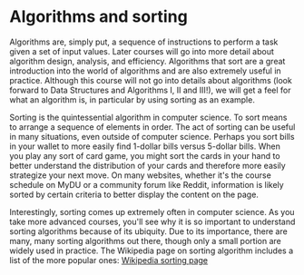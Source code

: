 # Algorithms and sorting

Algorithms are, simply put, a sequence of instructions to perform a task given a set of input values. Later courses will go into more detail about algorithm design, analysis, and efficiency.
Algorithms that sort are a great introduction into the world of algorithms and are also extremely useful in practice.
Although this course will not go into details about algorithms (look forward to Data Structures and Algorithms I, II and III!), we will get a feel for what an algorithm is, in particular by using sorting as an example.

Sorting is the quintessential algorithm in computer science. To sort means to arrange a sequence of elements in order. The act of sorting can be useful in many situations, even outside of computer science. Perhaps you sort bills in your wallet to more easily find 1-dollar bills versus 5-dollar bills. When you play any sort of card game, you might sort the cards in your hand to better understand the distribution of your cards and therefore more easily strategize your next move. On many websites, whether it's the course schedule on MyDU or a community forum like Reddit, information is likely sorted by certain criteria to better display the content on the page.

Interestingly, sorting comes up extremely often in computer science. As you take more advanced courses, you'll see why it is so important to understand sorting algorithms because of its ubiquity. Due to its importance, there are many, many sorting algorithms out there, though only a small portion are widely used in practice. The Wikipedia page on sorting algorithm includes a list of the more popular ones: [Wikipedia sorting page](https://en.wikipedia.org/wiki/Sorting_algorithm#Comparison_of_algorithms)